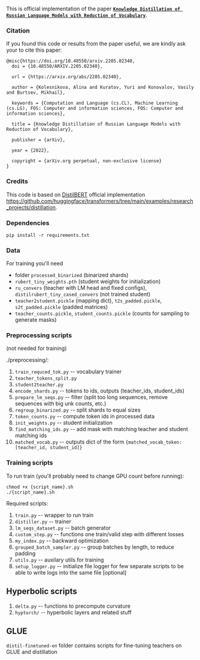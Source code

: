 This is official implementation of the paper [**`Knowledge Distillation of Russian Language Models with Reduction of Vocabulary`**](https://arxiv.org/abs/2205.02340).

### Citation
If you found this code or results from the paper useful, we are kindly ask your to cite this paper:
```
@misc{https://doi.org/10.48550/arxiv.2205.02340,
  doi = {10.48550/ARXIV.2205.02340},
  
  url = {https://arxiv.org/abs/2205.02340},
  
  author = {Kolesnikova, Alina and Kuratov, Yuri and Konovalov, Vasily and Burtsev, Mikhail},
  
  keywords = {Computation and Language (cs.CL), Machine Learning (cs.LG), FOS: Computer and information sciences, FOS: Computer and information sciences},
  
  title = {Knowledge Distillation of Russian Language Models with Reduction of Vocabulary},
  
  publisher = {arXiv},
  
  year = {2022},
  
  copyright = {arXiv.org perpetual, non-exclusive license}
}
```
### Credits
This code is based on [DistilBERT](https://arxiv.org/abs/1910.01108) official implementation https://github.com/huggingface/transformers/tree/main/examples/research_projects/distillation.

### Dependencies
```
pip install -r requirements.txt
```
### Data
For training you'll need 
* folder `processed_binarized` (binarized shards)
* `rubert_tiny_weights.pth` (student weights for initialization)
* `ru_convers` (teacher with LM head and fixed configs), `distilrubert_tiny_cased_convers` (not trained student)
* `teacher2student.pickle` (mapping dict), `t2s_padded.pickle`, `s2t_padded.pickle` (padded matrices)
* `teacher_counts.pickle`, `student_counts.pickle` (counts for sampling to generate masks)

### Preprocessing scripts
(not needed for training)

./preprocessing/:
1. `train_requced_tok.py` -- vocabulary trainer
2. `teacher_tokens_split.py`
3. `student2teacher.py`
4. `encode_shards.py` -- tokens to ids, outputs (teacher_ids, student_ids)
5. `prepare_lm_seqs.py` -- filter (split too long sequences, remove sequences with big unk counts, etc.)
6. `regroup_binarized.py` -- split shards to equal sizes
7. `token_counts.py` -- compute token ids in processed data
8. `init_weights.py` -- student initialization
9. `find_matching_ids.py` -- add mask with matching teacher and student matching ids 
10. `matched_vocab.py` -- outputs dict of the form `{matched_vocab_token: [teacher_id, student_id]}`


### Training scripts
To run train (you'll probably need to change GPU count before running):
```
chmod +x {script_name}.sh
./{script_name}.sh
```
Required scripts:
1. `train.py` -- wrapper to run train
2. `distiller.py` -- trainer
3. `lm_seqs_dataset.py` -- batch generator
4. `custom_step.py` -- functions one train/valid step with different losses
5. `my_index.py` -- backward optimization
6. `grouped_batch_sampler.py` -- group batches by length, to reduce padding
7. `utils.py` -- auxilary utils for training
8. `setup_logger.py` -- initialize file logger for few separate scripts to be able to write logs into the same file [optional]

## Hyperbolic scripts
1. `delta.py` -- functions to precompute curvature
2. `hyptorch/` -- hyperbolic layers and related stuff

## GLUE
`distil-finetuned-en` folder contains scripts for fine-tuning teachers on GLUE and distillation


